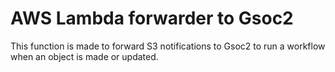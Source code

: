 # AWS Lambda forwarder to Gsoc2
This function is made to forward S3 notifications to Gsoc2 to run a workflow when an object is made or updated. 
